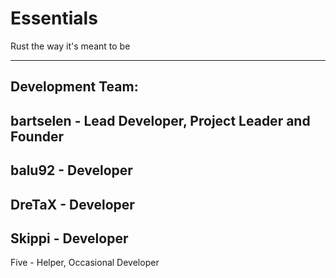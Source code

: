 Essentials
==========

Rust the way it's meant to be

----------------
Development Team:
----------------

bartselen - Lead Developer, Project Leader and Founder
-

balu92 - Developer
-

DreTaX - Developer
-

Skippi - Developer
-

Five - Helper, Occasional Developer
